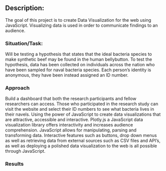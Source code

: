 ## Description:
The goal of this project is to create Data Visualization for the web using JavaScript. 
Visualizing data is used in order to communicate findings to an audience. 

### Situation/Task:
Will be testing a hypothesis that states that the ideal bacteria species to make synthetic beef may be found in the human bellybutton.
To test the hypothesis, data has been collected on individuals across the nation who have been sampled for naval bacteria species.
Each person’s identity is anonymous, they have been instead assigned an ID number. 

### Approach
Build a dashboard that both the research participants and fellow researchers can access. Those who participated in the research study can visit the website and select their ID numbers to see what bacteria lives in their navels. Using the power of JavaScript to create data visualizations that are attractive, accessible and interactive. Plotly.js a JavaScript data visualization library offers interactivity 
and increases audience comprehension. JavaScript allows for manipulating, parsing and transforming data. 
Interactive features such as buttons, drop down menus as well as retrieving data from external sources such as CSV files and API’s, 
as well as deploying a polished data visualization to the web is all possible through JavaScript.

### Results

